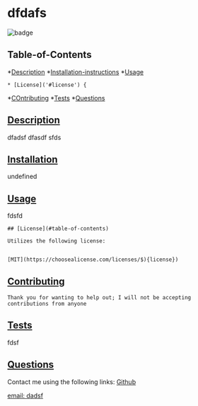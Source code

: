 # dfdafs

  
  ![badge](![APM](https://img.shields.io/apm/l/vim-mode?color=blue))
  ## Table-of-Contents

  *[Description](#description)
  *[Installation-instructions](#installation-intructions)
  *[Usage](#usage)
  
    * [License]('#license') {
  *[COntributing](#contributing)
  *[Tests](#tests)
  *[Questions](#questions)

  ## [Description](#table-of-contents)
  dfadsf
  dfasdf
  sfds
  ## [Installation](#table-of-contents)
  undefined
  ## [Usage](#table-of-contents)
  fdsfd
  
  
    ## [License](#table-of-contents)

    Utilizes the following license:

    
    [MIT](https://choosealicense.com/licenses/$){license})
  ## [Contributing](#table-of-contents)

  
    Thank you for wanting to help out; I will not be accepting contributions from anyone
  ## [Tests](#table-of-contents)
  fdsf
  ## [Questions](#table-of-contents)
  Contact me using the following links:
  [Github](https://github.com/undefined)

  [email: dadsf](emailto:dadsf)
    
